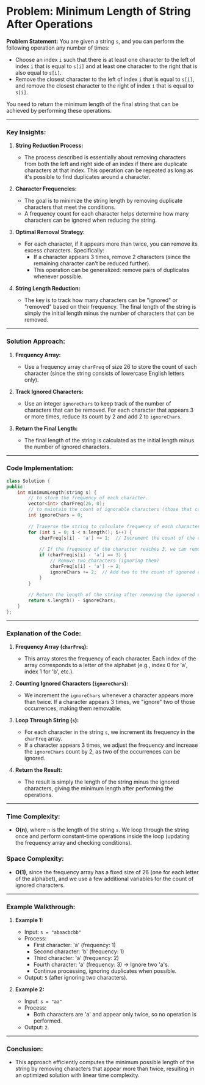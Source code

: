 # **Problem: Minimum Length of String After Operations**

**Problem Statement:** You are given a string `s`, and you can perform the following operation any number of times:

- Choose an index `i` such that there is at least one character to the left of index `i` that is equal to `s[i]` and at least one character to the right that is also equal to `s[i]`.
- Remove the closest character to the left of index `i` that is equal to `s[i]`, and remove the closest character to the right of index `i` that is equal to `s[i]`.

You need to return the minimum length of the final string that can be achieved by performing these operations.

---

### **Key Insights:**

1. **String Reduction Process:**
    
    - The process described is essentially about removing characters from both the left and right side of an index if there are duplicate characters at that index. This operation can be repeated as long as it's possible to find duplicates around a character.
2. **Character Frequencies:**
    
    - The goal is to minimize the string length by removing duplicate characters that meet the conditions.
    - A frequency count for each character helps determine how many characters can be ignored when reducing the string.
3. **Optimal Removal Strategy:**
    
    - For each character, if it appears more than twice, you can remove its excess characters. Specifically:
        - If a character appears 3 times, remove 2 characters (since the remaining character can’t be reduced further).
        - This operation can be generalized: remove pairs of duplicates whenever possible.
4. **String Length Reduction:**
    
    - The key is to track how many characters can be "ignored" or "removed" based on their frequency. The final length of the string is simply the initial length minus the number of characters that can be removed.

---

### **Solution Approach:**

1. **Frequency Array:**
    
    - Use a frequency array `charFreq` of size 26 to store the count of each character (since the string consists of lowercase English letters only).
2. **Track Ignored Characters:**
    
    - Use an integer `ignoreChars` to keep track of the number of characters that can be removed. For each character that appears 3 or more times, reduce its count by 2 and add 2 to `ignoreChars`.
3. **Return the Final Length:**
    
    - The final length of the string is calculated as the initial length minus the number of ignored characters.

---

### **Code Implementation:**

```cpp
class Solution {
public:
    int minimumLength(string s) {
        // to store the frequency of each character.
        vector<int> charFreq(26, 0);
        // to maintain the count of ignorable characters (those that can be removed).
        int ignoreChars = 0; 
        
        // Traverse the string to calculate frequency of each character
        for (int i = 0; i < s.length(); i++) {
            charFreq[s[i] - 'a'] += 1;  // Increment the count of the current character
            
            // If the frequency of the character reaches 3, we can remove two characters
            if (charFreq[s[i] - 'a'] == 3) {
                // Remove two characters (ignoring them)
                charFreq[s[i] - 'a'] -= 2;  
                ignoreChars += 2;  // Add two to the count of ignored characters
            }
        }
        
        // Return the length of the string after removing the ignored characters
        return s.length() - ignoreChars;
    }
};
```

---

### **Explanation of the Code:**

1. **Frequency Array (`charFreq`):**
    
    - This array stores the frequency of each character. Each index of the array corresponds to a letter of the alphabet (e.g., index 0 for 'a', index 1 for 'b', etc.).
2. **Counting Ignored Characters (`ignoreChars`):**
    
    - We increment the `ignoreChars` whenever a character appears more than twice. If a character appears 3 times, we "ignore" two of those occurrences, making them removable.
3. **Loop Through String (`s`):**
    
    - For each character in the string `s`, we increment its frequency in the `charFreq` array.
    - If a character appears 3 times, we adjust the frequency and increase the `ignoreChars` count by 2, as two of the occurrences can be ignored.
4. **Return the Result:**
    
    - The result is simply the length of the string minus the ignored characters, giving the minimum length after performing the operations.

---

### **Time Complexity:**

- **O(n)**, where `n` is the length of the string `s`. We loop through the string once and perform constant-time operations inside the loop (updating the frequency array and checking conditions).

### **Space Complexity:**

- **O(1)**, since the frequency array has a fixed size of 26 (one for each letter of the alphabet), and we use a few additional variables for the count of ignored characters.

---

### **Example Walkthrough:**

1. **Example 1:**
    
    - Input: `s = "abaacbcbb"`
    - Process:
        - First character: 'a' (frequency: 1)
        - Second character: 'b' (frequency: 1)
        - Third character: 'a' (frequency: 2)
        - Fourth character: 'a' (frequency: 3) → Ignore two 'a's.
        - Continue processing, ignoring duplicates when possible.
    - Output: `5` (after ignoring two characters).
2. **Example 2:**
    
    - Input: `s = "aa"`
    - Process:
        - Both characters are 'a' and appear only twice, so no operation is performed.
    - Output: `2`.

---

### **Conclusion:**

- This approach efficiently computes the minimum possible length of the string by removing characters that appear more than twice, resulting in an optimized solution with linear time complexity.